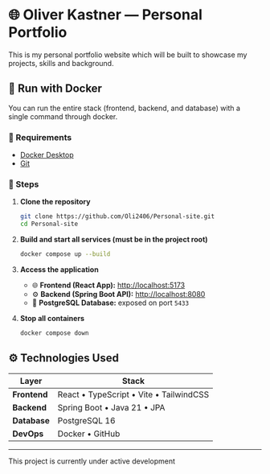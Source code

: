 # 🌐 Oliver Kastner — Personal Portfolio

This is my personal portfolio website which will be built to showcase my projects, skills and background.

## 🐳 Run with Docker

You can run the entire stack (frontend, backend, and database) with a single command through docker.

### 🔹 Requirements
- [Docker Desktop](https://www.docker.com/products/docker-desktop/)
- [Git](https://git-scm.com/)

### 🔹 Steps

1. **Clone the repository**
   ```bash
   git clone https://github.com/Oli2406/Personal-site.git
   cd Personal-site
    ```

2. **Build and start all services (must be in the project root)**
   ```bash
   docker compose up --build
   ```

3. **Access the application**
   - 🌐 **Frontend (React App):** [http://localhost:5173](http://localhost:5173)  
   - ⚙️ **Backend (Spring Boot API):** [http://localhost:8080](http://localhost:8080)  
   - 🐘 **PostgreSQL Database:** exposed on port `5433`

4. **Stop all containers**
   ```bash
   docker compose down
   ```

## ⚙️ Technologies Used

| Layer | Stack |
|-------|--------|
| **Frontend** | React • TypeScript • Vite • TailwindCSS|
| **Backend** | Spring Boot • Java 21 • JPA |
| **Database** | PostgreSQL 16 |
| **DevOps** | Docker • GitHub |
---

This project is currently under active development
